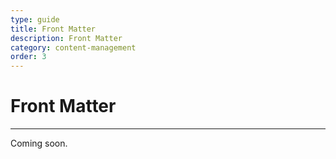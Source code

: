 ```yaml
---
type: guide
title: Front Matter
description: Front Matter
category: content-management
order: 3
---
```


# Front Matter
---
Coming soon.